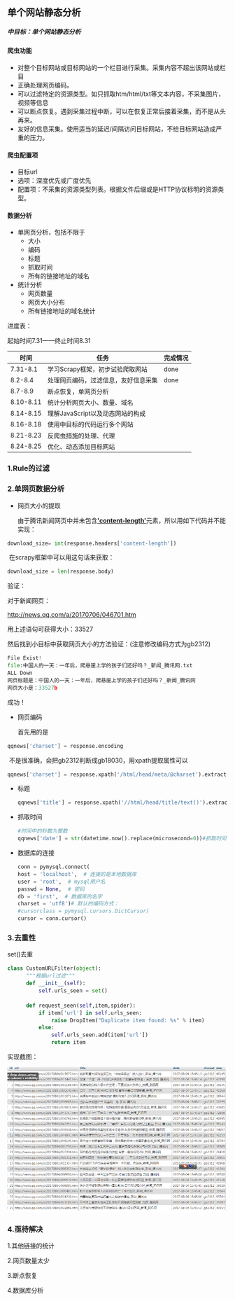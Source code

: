 ## 单个网站静态分析

##### 中目标：单个网站静态分析

#### 爬虫功能

- 对整个目标网站或目标网站的一个栏目进行采集。采集内容不超出该网站或栏目
- 正确处理网页编码。
- 可以过滤特定的资源类型。如只抓取htm/html/txt等文本内容，不采集图片，视频等信息
- 可以断点恢复。遇到采集过程中断，可以在恢复正常后接着采集，而不是从头再来。
- 友好的信息采集。使用适当的延迟/间隔访问目标网站，不给目标网站造成严重的压力。

#### 爬虫配置项

- 目标url
- 选项：深度优先或广度优先
- 配置项：不采集的资源类型列表。根据文件后缀或是HTTP协议标明的资源类型。

#### 数据分析

- 单网页分析，包括不限于
  - 大小
  - 编码
  - 标题
  - 抓取时间
  - 所有的链接地址的域名
- 统计分析
  - 网页数量
  - 网页大小分布
  - 所有链接地址的域名统计



进度表：

起始时间7.31——终止时间8.31

| 时间        | 任务                    | 完成情况 |
| --------- | --------------------- | ---- |
| 7.31-8.1  | 学习Scrapy框架，初步试验爬取网站   | done |
| 8.2-8.4   | 处理网页编码，过滤信息，友好信息采集    | done |
| 8.7-8.9   | 断点恢复，单网页分析            |      |
| 8.10-8.11 | 统计分析网页大小、数量、域名        |      |
| 8.14-8.15 | 理解JavaScript以及动态网站的构成 |      |
| 8.16-8.18 | 使用中目标的代码运行多个网站        |      |
| 8.21-8.23 | 反爬虫措施的处理、代理           |      |
| 8.24-8.25 | 优化、动态添加目标网站           |      |



### 1.Rule的过滤



### 2.单网页数据分析

- 网页大小的提取

  由于腾讯新闻网页中并未包含<u>**'content-length'**</u>元素，所以用如下代码并不能实现：

```python
download_size= int(response.headers['content-length'])
```

​	在scrapy框架中可以用这句话来获取：

```python
download_size = len(response.body)
```

验证：

对于新闻网页：

http://news.qq.com/a/20170706/046701.htm

用上述语句可获得大小：33527

然后找到小目标中获取网页大小的方法验证：(注意修改编码方式为gb2312)

```python
File Exist!
file:中国人的一天：一年后，爬悬崖上学的孩子们还好吗？_新闻_腾讯网.txt
ALL Down
网页标题是：中国人的一天：一年后，爬悬崖上学的孩子们还好吗？_新闻_腾讯网
网页大小是：33527b
```

成功！

- 网页编码

  首先用的是

```python
qqnews['charset'] = response.encoding
```

​	不是很准确，会把gb2312判断成gb18030，用xpath提取属性可以

```python
qqnews['charset'] = response.xpath('/html/head/meta/@charset').extract()[0]#网页编码
```

- 标题

  ```python
  qqnews['title'] = response.xpath('//html/head/title/text()').extract()#标题
  ```


- 抓取时间

  ```python
  #时间中的秒数为整数
  qqnews['date'] = str(datetime.now().replace(microsecond=0))#抓取时间
  ```


- 数据库的连接

  ```python
  conn = pymysql.connect(
  host = 'localhost',  # 连接的是本地数据库
  user = 'root',  # mysql用户名
  passwd = None,  # 密码
  db = 'first',  # 数据库的名字
  charset = 'utf8')# 默认的编码方式：
  #cursorclass = pymysql.cursors.DictCursor)
  cursor = conn.cursor()
  ```

### 3.去重性

set()去重

```python
class CustomURLFilter(object):
      """根据url过滤"""
      def __init__(self):
          self.urls_seen = set()

      def request_seen(self,item,spider):
          if item['url'] in self.urls_seen:
              raise DropItem("Duplicate item found: %s" % item)
          else:
              self.urls_seen.add(item['url'])
              return item
```

实现截图：

  ![image](png/1.PNG)

### 4.亟待解决

1.其他链接的统计

2.网页数量太少

3.断点恢复

4.数据库分析

